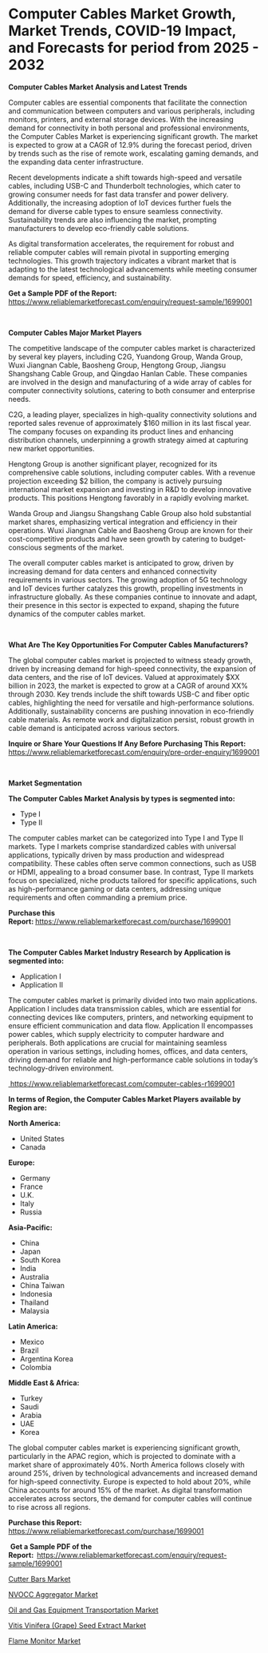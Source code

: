 <p><h1>Computer Cables Market Growth, Market Trends, COVID-19 Impact, and Forecasts for period from 2025 - 2032</h1></p><p><strong>Computer Cables Market Analysis and Latest Trends</strong></p>
<p><p>Computer cables are essential components that facilitate the connection and communication between computers and various peripherals, including monitors, printers, and external storage devices. With the increasing demand for connectivity in both personal and professional environments, the Computer Cables Market is experiencing significant growth. The market is expected to grow at a CAGR of 12.9% during the forecast period, driven by trends such as the rise of remote work, escalating gaming demands, and the expanding data center infrastructure.</p><p>Recent developments indicate a shift towards high-speed and versatile cables, including USB-C and Thunderbolt technologies, which cater to growing consumer needs for fast data transfer and power delivery. Additionally, the increasing adoption of IoT devices further fuels the demand for diverse cable types to ensure seamless connectivity. Sustainability trends are also influencing the market, prompting manufacturers to develop eco-friendly cable solutions.</p><p>As digital transformation accelerates, the requirement for robust and reliable computer cables will remain pivotal in supporting emerging technologies. This growth trajectory indicates a vibrant market that is adapting to the latest technological advancements while meeting consumer demands for speed, efficiency, and sustainability.</p></p>
<p><strong>Get a Sample PDF of the Report:&nbsp;</strong> <a href="https://www.reliablemarketforecast.com/enquiry/request-sample/1699001?utm_campaign=1134&utm_medium=2&utm_source=Github&utm_content=ia&utm_term=27032025&utm_id=computer-cables">https://www.reliablemarketforecast.com/enquiry/request-sample/1699001</a></p>
<p>&nbsp;</p>
<p><strong>Computer Cables Major Market Players</strong></p>
<p><p>The competitive landscape of the computer cables market is characterized by several key players, including C2G, Yuandong Group, Wanda Group, Wuxi Jiangnan Cable, Baosheng Group, Hengtong Group, Jiangsu Shangshang Cable Group, and Qingdao Hanlan Cable. These companies are involved in the design and manufacturing of a wide array of cables for computer connectivity solutions, catering to both consumer and enterprise needs.</p><p>C2G, a leading player, specializes in high-quality connectivity solutions and reported sales revenue of approximately $160 million in its last fiscal year. The company focuses on expanding its product lines and enhancing distribution channels, underpinning a growth strategy aimed at capturing new market opportunities.</p><p>Hengtong Group is another significant player, recognized for its comprehensive cable solutions, including computer cables. With a revenue projection exceeding $2 billion, the company is actively pursuing international market expansion and investing in R&D to develop innovative products. This positions Hengtong favorably in a rapidly evolving market.</p><p>Wanda Group and Jiangsu Shangshang Cable Group also hold substantial market shares, emphasizing vertical integration and efficiency in their operations. Wuxi Jiangnan Cable and Baosheng Group are known for their cost-competitive products and have seen growth by catering to budget-conscious segments of the market.</p><p>The overall computer cables market is anticipated to grow, driven by increasing demand for data centers and enhanced connectivity requirements in various sectors. The growing adoption of 5G technology and IoT devices further catalyzes this growth, propelling investments in infrastructure globally. As these companies continue to innovate and adapt, their presence in this sector is expected to expand, shaping the future dynamics of the computer cables market.</p></p>
<p>&nbsp;</p>
<p><strong>What Are The Key Opportunities For Computer Cables Manufacturers?</strong></p>
<p><p>The global computer cables market is projected to witness steady growth, driven by increasing demand for high-speed connectivity, the expansion of data centers, and the rise of IoT devices. Valued at approximately $XX billion in 2023, the market is expected to grow at a CAGR of around XX% through 2030. Key trends include the shift towards USB-C and fiber optic cables, highlighting the need for versatile and high-performance solutions. Additionally, sustainability concerns are pushing innovation in eco-friendly cable materials. As remote work and digitalization persist, robust growth in cable demand is anticipated across various sectors.</p></p>
<p><strong>Inquire or Share Your Questions If Any Before Purchasing This Report:</strong> <a href="https://www.reliablemarketforecast.com/enquiry/pre-order-enquiry/1699001?utm_campaign=1134&utm_medium=2&utm_source=Github&utm_content=ia&utm_term=27032025&utm_id=computer-cables">https://www.reliablemarketforecast.com/enquiry/pre-order-enquiry/1699001</a></p>
<p>&nbsp;</p>
<p><strong>Market Segmentation</strong></p>
<p><strong>The Computer Cables Market Analysis by types is segmented into:</strong></p>
<p><ul><li>Type I</li><li>Type II</li></ul></p>
<p><p>The computer cables market can be categorized into Type I and Type II markets. Type I markets comprise standardized cables with universal applications, typically driven by mass production and widespread compatibility. These cables often serve common connections, such as USB or HDMI, appealing to a broad consumer base. In contrast, Type II markets focus on specialized, niche products tailored for specific applications, such as high-performance gaming or data centers, addressing unique requirements and often commanding a premium price.</p></p>
<p><strong>Purchase this Report:&nbsp;</strong><a href="https://www.reliablemarketforecast.com/purchase/1699001?utm_campaign=1134&utm_medium=2&utm_source=Github&utm_content=ia&utm_term=27032025&utm_id=computer-cables">https://www.reliablemarketforecast.com/purchase/1699001</a></p>
<p>&nbsp;</p>
<p><strong>The Computer Cables Market Industry Research by Application is segmented into:</strong></p>
<p><ul><li>Application I</li><li>Application II</li></ul></p>
<p><p>The computer cables market is primarily divided into two main applications. Application I includes data transmission cables, which are essential for connecting devices like computers, printers, and networking equipment to ensure efficient communication and data flow. Application II encompasses power cables, which supply electricity to computer hardware and peripherals. Both applications are crucial for maintaining seamless operation in various settings, including homes, offices, and data centers, driving demand for reliable and high-performance cable solutions in today’s technology-driven environment.</p></p>
<p><a href="https://www.reliablemarketforecast.com/computer-cables-r1699001?utm_campaign=1134&utm_medium=2&utm_source=Github&utm_content=ia&utm_term=27032025&utm_id=computer-cables">&nbsp;https://www.reliablemarketforecast.com/computer-cables-r1699001</a></p>
<p><strong>In terms of Region, the Computer Cables Market Players available by Region are:</strong></p>
<p>
    <p> <strong> North America: </strong>
        <ul>
            <li>United States</li>
            <li>Canada</li>
        </ul>
        </p> 
    <p> <strong> Europe: </strong>
        <ul>
            <li>Germany</li>
            <li>France</li>
            <li>U.K.</li>
            <li>Italy</li>
            <li>Russia</li>
        </ul>
        </p> 
    <p> <strong> Asia-Pacific: </strong>
        <ul>
            <li>China</li>
            <li>Japan</li>
            <li>South Korea</li>
            <li>India</li>
            <li>Australia</li>
            <li>China Taiwan</li>
            <li>Indonesia</li>
            <li>Thailand</li>
            <li>Malaysia</li>
        </ul>
        </p> 
    <p> <strong> Latin America: </strong>
        <ul>
            <li>Mexico</li>
            <li>Brazil</li>
            <li>Argentina Korea</li>
            <li>Colombia</li>
        </ul>
        </p> 
    <p> <strong> Middle East & Africa: </strong>
        <ul>
            <li>Turkey</li>
            <li>Saudi</li>
            <li>Arabia</li>
            <li>UAE</li>
            <li>Korea</li>
        </ul>
    </p>
    </p>
<p><p>The global computer cables market is experiencing significant growth, particularly in the APAC region, which is projected to dominate with a market share of approximately 40%. North America follows closely with around 25%, driven by technological advancements and increased demand for high-speed connectivity. Europe is expected to hold about 20%, while China accounts for around 15% of the market. As digital transformation accelerates across sectors, the demand for computer cables will continue to rise across all regions.</p></p>
<p><strong>Purchase this Report: </strong><a href="https://www.reliablemarketforecast.com/purchase/1699001?utm_campaign=1134&utm_medium=2&utm_source=Github&utm_content=ia&utm_term=27032025&utm_id=computer-cables">https://www.reliablemarketforecast.com/purchase/1699001</a></p>
<p>&nbsp;<strong>Get a Sample PDF of the Report:&nbsp;&nbsp;</strong><a href="https://www.reliablemarketforecast.com/enquiry/request-sample/1699001?utm_campaign=1134&utm_medium=2&utm_source=Github&utm_content=ia&utm_term=27032025&utm_id=computer-cables">https://www.reliablemarketforecast.com/enquiry/request-sample/1699001</a></p>
<p><strong></strong></p>
<p><p><a href="https://github.com/goreabeeran/Market-Research-Report-List-1/blob/main/cutter-bars-market.md?utm_campaign=1134&utm_medium=2&utm_source=Github&utm_content=ia&utm_term=27032025&utm_id=computer-cables">Cutter Bars Market</a></p><p><a href="https://github.com/romeoacuffap/Market-Research-Report-List-1/blob/main/nvocc-aggregator-market.md?utm_campaign=1134&utm_medium=2&utm_source=Github&utm_content=ia&utm_term=27032025&utm_id=computer-cables">NVOCC Aggregator Market</a></p><p><a href="https://github.com/kelttnandan9/Market-Research-Report-List-1/blob/main/oil-and-gas-equipment-transportation-market.md?utm_campaign=1134&utm_medium=2&utm_source=Github&utm_content=ia&utm_term=27032025&utm_id=computer-cables">Oil and Gas Equipment Transportation Market</a></p><p><a href="https://github.com/larotnanonhx/Market-Research-Report-List-1/blob/main/vitis-vinifera-grape-seed-extract-market.md?utm_campaign=1134&utm_medium=2&utm_source=Github&utm_content=ia&utm_term=27032025&utm_id=computer-cables">Vitis Vinifera (Grape) Seed Extract Market</a></p><p><a href="https://github.com/borsiflorsfa/Market-Research-Report-List-1/blob/main/flame-monitor-market.md?utm_campaign=1134&utm_medium=2&utm_source=Github&utm_content=ia&utm_term=27032025&utm_id=computer-cables">Flame Monitor Market</a></p></p>